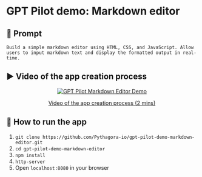 # GPT Pilot demo: Markdown editor
## 💬 Prompt
`Build a simple markdown editor using HTML, CSS, and JavaScript. Allow users to input markdown text and display the formatted output in real-time.`

## ▶️ Video of the app creation process
<div align="center">
  <a href="https://youtu.be/uZeA1iX9dgg"><img src="https://github-production-user-asset-6210df.s3.amazonaws.com/10895136/262334016-0f7937d1-4023-4eac-83a0-aa2f8eca6371.gif" alt="GPT Pilot Markdown Editor Demo"></a>
</div>

<p align=center>
  <a target="_blank" href="https://youtu.be/uZeA1iX9dgg">Video of the app creation process (2 mins)</a>
</p>

## 🚦 How to run the app
1. `git clone https://github.com/Pythagora-io/gpt-pilot-demo-markdown-editor.git`
2. `cd gpt-pilot-demo-markdown-editor`
3. `npm install`
4. `http-server`
5. Open `localhost:8080` in your browser
